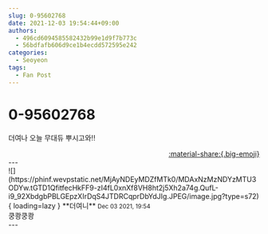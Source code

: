 ```yaml
---
slug: 0-95602768
date: 2021-12-03 19:54:44+09:00
authors:
  - 496cd6094585582432b99e1d9f7b773c
  - 56bdfafb606d9ce1b4ecdd572595e242
categories:
  - Seoyeon
tags:
  - Fan Post
---
```


# 0-95602768

<div class="post-container" markdown="1">
<div class="content-container md-sidebar__scrollwrap" markdown="1">

더여나 오늘 무대듀 뿌시고와!!

</div>
</div>

<div style="text-align: right;" markdown="1">
<a href="https://weverse.io/fromis9/fanpost/0-95602768" style="text-align: right;">:material-share:{.big-emoji}</a>
</div>
---

<div class="comments-container md-sidebar__scrollwrap" markdown="1">
<div class="comment" markdown="1">
<div class='id-container' markdown="1">
![](https://phinf.wevpstatic.net/MjAyNDEyMDZfMTk0/MDAxNzMzNDYzMTU3ODYw.tGTD1QfitfecHkFF9-zI4fL0xnXf8VH8ht2j5Xh2a74g.QufL-i9_92XbdgbPBLGEpzXIrDqS4JTDRCqprDbYdJIg.JPEG/image.jpg?type=s72){ loading=lazy }
**<span class="artist">더여니</span>** <small>Dec 03 2021, 19:54</small><br>
</div>
<div class='comment-body' markdown="1">
쿵쾅쿵쾅
</div>
</div>
</div>
---
